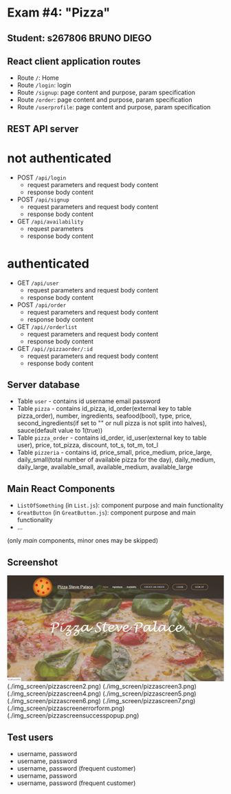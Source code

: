 # Exam #4: "Pizza"
## Student: s267806 BRUNO DIEGO 

## React client application routes

- Route `/`: Home
- Route `/login`: login
- Route `/signup`: page content and purpose, param specification
- Route `/order`: page content and purpose, param specification
- Route `/userprofile`: page content and purpose, param specification

## REST API server
# not authenticated  
- POST `/api/login`
  - request parameters and request body content
  - response body content
- POST `/api/signup`
  - request parameters and request body content
  - response body content  
- GET `/api/availability`
  - request parameters
  - response body content
# authenticated  
- GET `/api/user`
  - request parameters and request body content
  - response body content
- POST `/api/order`
  - request parameters and request body content
  - response body content
- GET `/api//orderlist`
  - request parameters and request body content
  - response body content  
- GET `/api//pizzaorder/:id`
  - request parameters and request body content
  - response body content



## Server database

- Table `user` - contains id username email password
- Table `pizza` - contains id_pizza, id_order(external key to table pizza_order), number, ingredients, seafood(bool), type, price, second_ingredients(if set to "" or null pizza is not split into halves), sauce(default value to 1(true))
- Table `pizza_order` - contains id_order, id_user(external key to table user), price, tot_pizza, discount, tot_s, tot_m, tot_l
- Table `pizzeria` - contains id, price_small, price_medium, price_large, daily_small(total number of available pizza for the day), daily_medium, daily_large, available_small, available_medium, available_large

## Main React Components

- `ListOfSomething` (in `List.js`): component purpose and main functionality
- `GreatButton` (in `GreatButton.js`): component purpose and main functionality
- ...

(only _main_ components, minor ones may be skipped)

## Screenshot

![Configurator Screenshot](./img_screen/pizzascreen1.png)
(./img_screen/pizzascreen2.png)
(./img_screen/pizzascreen3.png)
(./img_screen/pizzascreen4.png)
(./img_screen/pizzascreen5.png)
(./img_screen/pizzascreen6.png)
(./img_screen/pizzascreen7.png)
(./img_screen/pizzascreenerrorform.png)
(./img_screen/pizzascreensuccesspopup.png)
## Test users

* username, password
* username, password
* username, password (frequent customer)
* username, password
* username, password (frequent customer)
